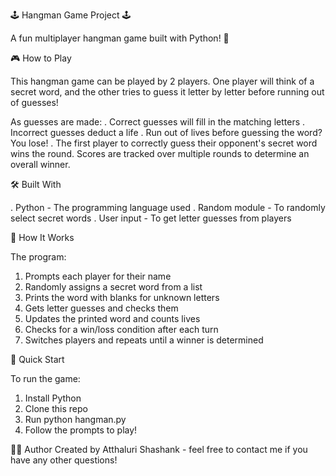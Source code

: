🕹 Hangman Game Project 🕹

A fun multiplayer hangman game built with Python! 🐍

🎮 How to Play

This hangman game can be played by 2 players. One player will think of a secret word, and the other tries to guess it letter by letter before running out of guesses!

As guesses are made:
. Correct guesses will fill in the matching letters
. Incorrect guesses deduct a life
. Run out of lives before guessing the word? You lose!
. The first player to correctly guess their opponent's secret word wins the round. Scores are tracked over multiple rounds to determine an overall winner.

🛠 Built With

. Python - The programming language used
. Random module - To randomly select secret words
. User input - To get letter guesses from players

📝 How It Works

The program:
1. Prompts each player for their name
2. Randomly assigns a secret word from a list
3. Prints the word with blanks for unknown letters
4. Gets letter guesses and checks them
5. Updates the printed word and counts lives
6. Checks for a win/loss condition after each turn
7. Switches players and repeats until a winner is determined

🚀 Quick Start

To run the game:
1. Install Python
2. Clone this repo
3. Run python hangman.py
4. Follow the prompts to play!

👨‍💻 Author 
Created by Atthaluri Shashank - feel free to contact me if you have any other questions!
